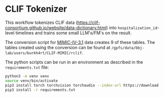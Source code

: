 # CLIF Tokenizer

This workflow tokenizes CLIF data
(https://clif-consortium.github.io/website/data-dictionary.html) into
`hospitalization_id`-level timelines and trains some small LLM's/FM's on the
result.

The conversion script for
[MIMIC-IV-3.1](https://physionet.org/content/mimiciv/3.1/) data creates 9 of
these tables. The tables created using the conversion can be found at
`/gpfs/data/bbj-lab/users/burkh4rt/CLIF-MIMIC/rclif`.

The python scripts can be run in an environment as described in the
`requirements.txt` file:

```sh
python3 -m venv venv
source venv/bin/activate
pip3 install torch torchvision torchaudio --index-url https://download.pytorch.org/whl/cu121
pip3 install -r requirements.txt
```

<!--

Send code:
```sh
rsync -avht \
      --exclude "venv/" \
      --exclude ".idea/" \
      --exclude "output/" \
      --exclude "wandb/" \
      --exclude "results/" \
      ~/Documents/chicago/clif-tokenizer \
      randi:/gpfs/data/bbj-lab/users/burkh4rt
```

Update venv:
```sh
pip3 list --format=freeze > requirements.txt
```

Grab development sample:
```sh
export hm=/gpfs/data/bbj-lab/users/burkh4rt
rsync -avht \
    --delete \
    randi:${hm}/clif-development-sample \
    ~/Documents/chicago/CLIF/
```

Format:
```
isort *.py
black *.py
shfmt -w *.sh
prettier --write --print-width 81 --prose-wrap always *.md
```

Run on randi:
```
systemd-run --scope --user tmux new -s t2q
srun -p tier2q \
  --mem=25GB \
  --time=8:00:00 \
  --job-name=adhoc \
  --pty bash -i
source venv/bin/activate
```

Troubleshoot:
```
systemd-run --scope --user tmux new -s gpuq
srun -p gpuq \
  --gres=gpu:1 \
  --time=8:00:00 \
  --job-name=adhoc \
  --pty bash -i
```

Grab features and outcomes:
```
export hm=/gpfs/data/bbj-lab/users/burkh4rt
rsync -avht \
    --exclude "**/tokens_timelines.parquet" \
    randi:${hm}/clif-data/first-24h-tokenized \
    ~/Documents/chicago/clif-tokenizer/results
```

jid=sbatch --parsable 02_tokenize_train_val_test_split.sh
cat output/${jid}.stdout

-->
